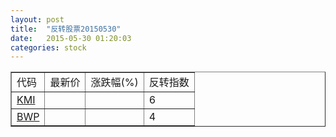 ```yaml
---
layout: post
title:  "反转股票20150530"
date:   2015-05-30 01:20:03
categories: stock
---
```


<script type="text/javascript">
var stockList = []
stockList.push('gb_kmi');
stockList.push('gb_bwp');
</script>

<table border="1">
 <tr>
 <td>代码</td>
  <td>最新价</td>
  <td>涨跌幅(%)</td>
 <td>反转指数</td>
</tr>
  <tr id="kmi"><td><a href="http://stock.finance.sina.com.cn/usstock/quotes/KMI.html" target="_blank">KMI</a></td><td></td><td></td><td>6</td></tr>
  <tr id="bwp"><td><a href="http://stock.finance.sina.com.cn/usstock/quotes/BWP.html" target="_blank">BWP</a></td><td></td><td></td><td>4</td></tr>
</table>
